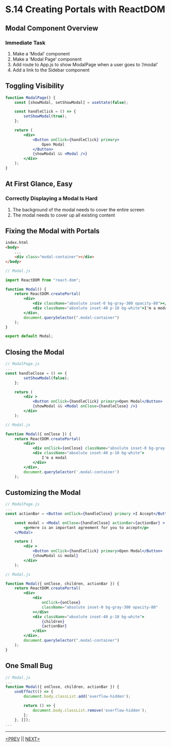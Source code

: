 # S.14 Creating Portals with ReactDOM

## Modal Component Overview

### Immediate Task

1. Make a ‘Modal’ component
2. Make a ‘Modal Page’ component
3. Add route to App.js to show ModalPage when a user goes to ‘/modal’
4. Add a link to the Sidebar component

## Toggling Visibility

```jsx
function ModalPage() {
	const [showModal, setShowModal] = useState(false);

	const handleClick = () => {
		setShowModal(true);
	};

	return (
		<div>
			<Button onClick={handleClick} primary>
				Open Modal
			</Button>
			{showModal && <Modal />}
		</div>
	);
}
```

## At First Glance, Easy

### Correctly Displaying a Modal Is Hard

1. The background of the modal needs to cover the entire screen
2. The modal needs to cover up all existing content

## Fixing the Modal with Portals

```html
index.html
<body>
	...
	<div class="modal-container"></div>
</body>
```

```jsx
// Modal.js

import ReactDOM from "react-dom";

function Modal() {
	return ReactDOM.createPortal(
		<div>
			<div className="absolute inset-0 bg-gray-300 opacity-80"></div>
			<div className="absolute inset-40 p-10 bg-white">I'm a modal</div>
		</div>,
		document.querySelector(".modal-container")
	);
}

export default Modal;
```

## Closing the Modal

```jsx
// ModalPage.js
...
const handleClose = () => {
        setShowModal(false);
    };

    return (
        <div >
            <Button onClick={handleClick} primary>Open Modal</Button>
            {showModal && <Modal onClose={handleClose} />}
        </div>
    );
```

```jsx
// Modal.js

function Modal({ onClose }) {
    return ReactDOM.createPortal(
        <div>
            <div onClick={onClose} className="absolute inset-0 bg-gray-300 opacity-80"></div>
            <div className="absolute inset-40 p-10 bg-white">
                I'm a modal
            </div>
        </div>,
        document.querySelector('.modal-container')
    );
```

## Customizing the Modal

```jsx
// ModalPage.js
...
const actionBar = <Button onClick={handleClose} primary >I Accept</Button>

    const modal = <Modal onClose={handleClose} actionBar={actionBar} >
        <p>Here is an important agreement for you to accept</p>
    </Modal>

    return (
        <div >
            <Button onClick={handleClick} primary>Open Modal</Button>
            {showModal && modal}
        </div>
    );
```

```jsx
// Modal.js

function Modal({ onClose, children, actionBar }) {
	return ReactDOM.createPortal(
		<div>
			<div
				onClick={onClose}
				className="absolute inset-0 bg-gray-300 opacity-80"
			></div>
			<div className="absolute inset-40 p-10 bg-white">
				{children}
				{actionBar}
			</div>
		</div>,
		document.querySelector(".modal-container")
	);
}
```

## One Small Bug

```jsx
// Modal.js
...
function Modal({ onClose, children, actionBar }) {
    useEffect(() => {
        document.body.classList.add('overflow-hidden');

        return () => {
            document.body.classList.remove('overflow-hidden');
        };
    }, []);
...
```

---

[<PREV](./230220.md) || [NEXT>](./230221.md)
